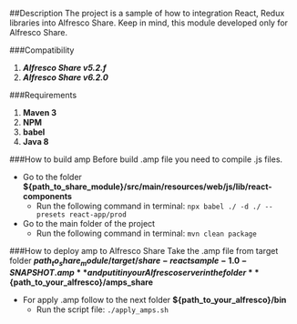 
##Description
The project is a sample of how to integration React, Redux libraries into Alfresco Share. 
Keep in mind, this module developed only for Alfresco Share. 

###Compatibility
 1. ***Alfresco Share v5.2.f***
 2. ***Alfresco Share v6.2.0***
 
 
###Requirements
 1. **Maven 3**
 2. **NPM**
 3. **babel**
 4. **Java 8**

###How to build amp
Before build .amp file you need to compile .js files. 
 - Go to the folder **${path_to_share_module}/src/main/resources/web/js/lib/react-components**
     - Run the following command in terminal:
       `npx babel ./ -d ./ --presets react-app/prod`
 - Go to the main folder of the project
     - Run the following command in terminal:
       `mvn clean package`
       
###How to deploy amp to Alfresco Share
Take the .amp file from target folder **${path_to_share_module}/target/share-reactsample-1.0-SNAPSHOT.amp**
and put it in your Alfresco server in the folder **${path_to_your_alfresco}/amps_share** 
 - For apply .amp follow to the next folder **${path_to_your_alfresco}/bin** 
   - Run the script file:
     `./apply_amps.sh`